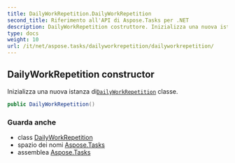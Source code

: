 ```yaml
---
title: DailyWorkRepetition.DailyWorkRepetition
second_title: Riferimento all'API di Aspose.Tasks per .NET
description: DailyWorkRepetition costruttore. Inizializza una nuova istanza diDailyWorkRepetition classe.
type: docs
weight: 10
url: /it/net/aspose.tasks/dailyworkrepetition/dailyworkrepetition/
---
```

## DailyWorkRepetition constructor

Inizializza una nuova istanza di[`DailyWorkRepetition`](../) classe.

```csharp
public DailyWorkRepetition()
```

### Guarda anche

* class [DailyWorkRepetition](../)
* spazio dei nomi [Aspose.Tasks](../../dailyworkrepetition/)
* assemblea [Aspose.Tasks](../../../)


